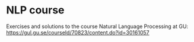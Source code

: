 # NLP course
Exercises and solutions to the course Natural Language Processing at GU: https://gul.gu.se/courseId/70823/content.do?id=30161057
